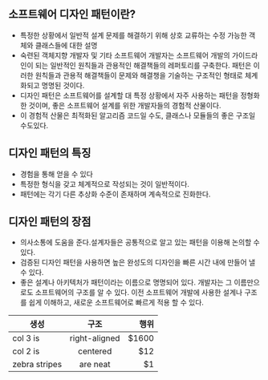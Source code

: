 ## 소프트웨어 디자인 패턴이란?
- 특정한 상황에서 일반적 설계 문제를 해결하기 위해 상호 교류하는 수정 가능한 객체와 클래스들에 대한 설명
- 숙련된 객체지향 개발자 및 기타 소프트웨어 개발자는 소프트웨어 개발의 가이드라인이 되는 일반적인 원칙들과 관용적인 해결책들의 레퍼토리를 구축한다. 패턴은 이러한 원칙들과 관용적 해결책들이 문제와 해결챙을 기술하는 구조적인 형태로 체계화되고 명명된 것이다.
- 디자인 패턴은 소프트웨어를 설계할 대 특정 상황에서 자주 사용하는 패턴을 정형화한 것이며, 좋은 소프트웨어 설계를 위한 개발자들의 경험적 산물이다.
- 이 경험적 산물은 최적화된 알고리즘 코드일 수도, 클래스나 모듈들의 좋은 구조일 수도있다. 
## 디자인 패턴의 특징
- 경험을 통해 얻을 수 있다
- 특정한 형식을 갖고 체계적으로 작성되는 것이 일반적이다.
- 패턴에는 각기 다른 추상화 수준이 존재하며 계속적으로 진화한다.
## 디자인 패턴의 장점
- 의사소통에 도움을 준다.설계자들은 공통적으로 알고 있는 패턴을 이용해 논의할 수 있다.
- 검증된 디자인 패턴을 사용하면 높은 완성도의 디자인을 빠른 시간 내에 만들어 낼 수 있다.
- 좋은 설계나 아키텍처가 패턴이라는 이름으로 명명되어 있다. 개발자는 그 이름만으로도 소프트웨어의 구조를 알 수 있다. 이전 소프트웨어 개발에 사용한 설계나 구조를 쉽게 이해하고, 새로운 소프트웨어로 빠르게 적용 할 수 있다. 

| 생성        | 구조           | 행위  |
| ------------- |:-------------:| -----:|
| col 3 is      | right-aligned | $1600 |
| col 2 is      | centered      |   $12 |
| zebra stripes | are neat      |    $1 |
